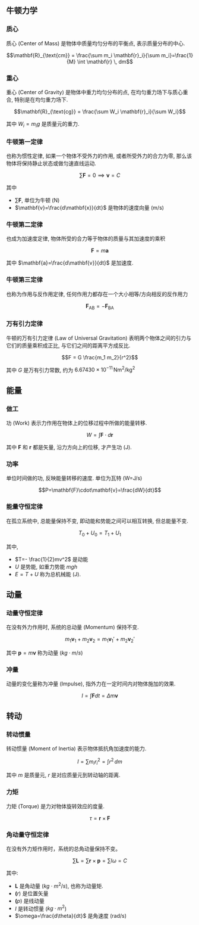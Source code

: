 
## 牛顿力学

### 质心

质心 (Center of Mass) 是物体中质量均匀分布的平衡点, 表示质量分布的中心.

$$\mathbf{R}_{\text{cm}} = \frac{\sum m_i \mathbf{r}_i}{\sum m_i}=\frac{1}{M} \int \mathbf{r} \, dm$$

### 重心

重心 (Center of Gravity) 是物体中重力均匀分布的点, 在均匀重力场下与质心重合, 特别是在均匀重力场下.

$$\mathbf{R}_{\text{cg}} = \frac{\sum W_i \mathbf{r}_i}{\sum W_i}$$

其中 $W_{i}=m_{i}g$ 是质量元的重力.

### 牛顿第一定律

也称为惯性定律, 如果一个物体不受外力的作用, 或者所受外力的合力为零, 那么该物体将保持静止状态或做匀速直线运动.

$$\sum \mathbf{F} = 0 \implies \mathbf{v} = C$$

其中 
- $\sum \mathbf{F}$, 单位为牛顿 (N)
- $\mathbf{v}=\frac{d\mathbf{x}}{dt}$ 是物体的速度向量 (m/s)

### 牛顿第二定律

也成为加速度定律, 物体所受的合力等于物体的质量与其加速度的乘积

$$\mathbf{F} = m \mathbf{a}$$

其中 $\mathbf{a}=\frac{d\mathbf{v}}{dt}$ 是加速度.

### 牛顿第三定律

也称为作用与反作用定律, 任何作用力都存在一个大小相等/方向相反的反作用力

$$\mathbf{F}_{\text{AB}} = - \mathbf{F}_{\text{BA}}$$

### 万有引力定律

牛顿的万有引力定律 (Law of Universal Gravitation) 表明两个物体之间的引力与它们的质量乘积成正比, 与它们之间的距离平方成反比.

$$F = G \frac{m_1 m_2}{r^2}$$

其中 $G$ 是万有引力常数, 约为 $6.67430 \times 10^{-11} \, \text{Nm}^2/\text{kg}^2$

## 能量

### 做工

功 (Work) 表示力作用在物体上的位移过程中所做的能量转移.

$$W=\int \mathbf{F} \cdot d\mathbf{r}$$

其中 $\mathbf{F}$ 和 $\mathbf{r}$ 都是矢量, 沿力方向上的位移, 才产生功 (J).

### 功率

单位时间做的功, 反映能量转移的速度. 单位为瓦特 (W=J/s)

$$P=\mathbf{F}\cdot\mathbf{v}=\frac{dW}{dt}$$

### 能量守恒定律

在孤立系统中, 总能量保持不变, 即动能和势能之间可以相互转换, 但总能量不变.

$$T_{\text{0}} + U_{\text{0}} = T_{\text{1}} + U_{\text{1}}$$
 
其中, 
- $T=- \frac{1}{2}mv^2$ 是动能
- $U$ 是势能, 如重力势能 $mgh$  
- $E=T+U$ 称为总机械能 (J).

## 动量

### 动量守恒定律

在没有外力作用时, 系统的总动量 (Momentum) 保持不变.

$$m_1 \mathbf{v}_1 + m_2 \mathbf{v}_2 = m_1 \mathbf{v}_1' + m_2 \mathbf{v}_2'$$

其中 $\mathbf{p} = m \mathbf{v}$ 称为动量 ($kg\cdot m/s$)

### 冲量

动量的变化量称为冲量 (Impulse), 指外力在一定时间内对物体施加的效果.

$$I=\int \mathbf{F}dt=\Delta m\mathbf{v}$$

## 转动

### 转动惯量

转动惯量 (Moment of Inertia) 表示物体抵抗角加速度的能力. 

$$I = \sum m_i r_i^2=\int r^2 \, dm$$

其中 $m$ 是质量元, $r$ 是对应质量元到转动轴的距离.

### 力矩

力矩 (Torque) 是力对物体旋转效应的度量.

$$\tau=\mathbf{r}\times\mathbf{F}$$

### 角动量守恒定律

在没有外力矩作用时，系统的总角动量保持不变。

$$\sum \mathbf{L}=\sum\mathbf{r}\times \mathbf{p}=\sum I\omega = C$$

其中:
- $\mathbf{L}$ 是角动量 ($kg\cdot m^2/s$), 也称为动量矩.
- $\mathbf(r)$ 是位置矢量
- $\mathbf(p)$ 是线动量
- $I$ 是转动惯量 ($kg\cdot m^{2}$)
- $\omega=\frac{d\theta}{dt}$ 是角速度 (rad/s)

